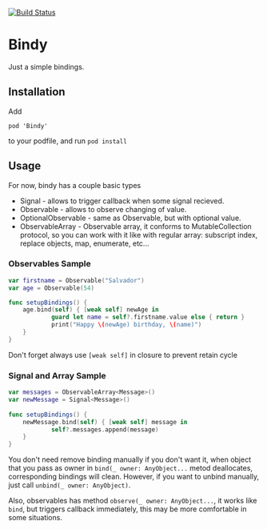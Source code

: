 [![Build Status](https://travis-ci.org/MaximKotliar/Bindy.svg?branch=master)](https://travis-ci.org/MaximKotliar/Bindy)

# Bindy
Just a simple bindings.

## Installation
Add

`pod 'Bindy'`

to your podfile, and run
`pod install`

## Usage
For now, bindy has a couple basic types

* Signal - allows to trigger callback when some signal recieved.
* Observable - allows to observe changing of value.
* OptionalObservable - same as Observable, but with optional value.
* ObservableArray - Observable array, it conforms to MutableCollection protocol, so you can work with it like with regular array: subscript index, replace objects, map, enumerate, etc...

### Observables Sample

```swift
var firstname = Observable("Salvador")
var age = Observable(54)

func setupBindings() {
	age.bind(self) { [weak self] newAge in
            guard let name = self?.firstname.value else { return }
            print("Happy \(newAge) birthday, \(name)")
	}
}
```

Don't forget always use `[weak self]` in closure to prevent retain cycle

### Signal and Array Sample

```swift
var messages = ObservableArray<Message>()
var newMessage = Signal<Message>()
    
func setupBindings() {
    newMessage.bind(self) { [weak self] message in
            self?.messages.append(message)
	}
}
```

You don't need remove binding manually if you don't want it, when object that you pass as owner in ```bind(_ owner: AnyObject...``` metod deallocates, corresponding bindings will clean. However, if you want to unbind manually, just call ```unbind(_ owner: AnyObject)```.

Also, observables has method ```observe(_ owner: AnyObject...```, it works like `bind`, but triggers callback immediately, this may be more comfortable in some situations.

